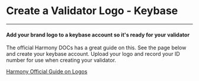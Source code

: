 # Create a Validator Logo - Keybase
---
#### Add your brand logo to a keybase account so it's ready for your validator
The official Harmony DOCs has a great guide on this. See the page below and create your keybase account. Upload your logo and record your ID number for use when creating your validator.

[Harmony Official Guide on Logos]("https://docs.harmony.one/home/network/validators/managing-a-validator/adding-a-validator-logo")

